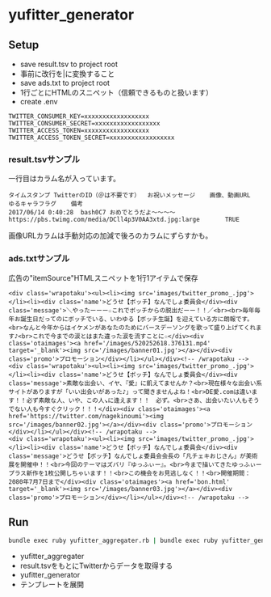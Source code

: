 # yufitter_generator

## Setup

- save result.tsv to project root
 - 事前に改行を|に変換すること
- save ads.txt to project root
 - 1行ごとにHTMLのスニペット（信頼できるものと扱います）
- create .env

```
TWITTER_CONSUMER_KEY=xxxxxxxxxxxxxxxxxx
TWITTER_CONSUMER_SECRET=xxxxxxxxxxxxxxxxxx
TWITTER_ACCESS_TOKEN=xxxxxxxxxxxxxxxxxx
TWITTER_ACCESS_TOKEN_SECRET=xxxxxxxxxxxxxxxxxx
```

### result.tsvサンプル

一行目はカラム名が入っています。

```
タイムスタンプ	TwitterのID（＠は不要です）	お祝いメッセージ	画像、動画URL		ゆるキャラフラグ	備考
2017/06/14 0:40:28	bash0C7	おめでとうだよ〜〜〜〜	https://pbs.twimg.com/media/DCll4p3V0AA3xtd.jpg:large		TRUE	
```

画像URLカラムは手動対応の加減で後ろのカラムにずらすかも。

### ads.txtサンプル

広告の"itemSource"HTMLスニペットを1行1アイテムで保存

```
<div class='wrapotaku'><ul><li><img src='images/twitter_promo_.jpg'></li><li><div class='name'>どうせ【ボッチ】なんでしょ委員会</div><div class='message'>＼やったーーー☆これでボッチからの脱出だーー！！／<br><br>毎年毎年お誕生日だってのにボッチでいる、いわゆる【ボッチ生誕】を迎えている方に朗報です。<br>なんと今年からはイケメンがあなたのためにバースデーソングを歌って盛り上げてくれます♪<br>これで今までの涙とはまた違った涙を流すことに☆</div><div class='otaimages'><a href='/images/520252618.376131.mp4' target='_blank'><img src='/images/banner01.jpg'></a></div><div class='promo'>プロモーション</div></li></ul></div><!-- /wrapotaku -->
<div class='wrapotaku'><ul><li><img src='images/twitter_promo_.jpg'></li><li><div class='name'>どうせ【ボッチ】なんでしょ委員会</div><div class='message'>素敵な出会い、イヤ、『愛』に飢えてませんか？<br>現在様々な出会い系サイトがありますが「いい出会いがあった♪」って聞きませんよね！<br>DE愛.comは違います！！必ず素敵な人、いや、この人↘に逢えます！！　必ず。<br>さあ、出会いたい人もそうでない人も今すぐクリック！！！</div><div class='otaimages'><a href='https://twitter.com/nagekinoumi'><img src='/images/banner02.jpg'></a></div><div class='promo'>プロモーション</div></li></ul></div><!-- /wrapotaku -->
<div class='wrapotaku'><ul><li><img src='images/twitter_promo_.jpg'></li><li><div class='name'>どうせ【ボッチ】なんでしょ委員会</div><div class='message'>どうせ【ボッチ】なんでしょ委員会会長の「凡チェキおじさん」が美術展を開催中！！<br>今回のテーマはズバリ『ゆっふぃー』。<br>今まで描いてきたゆっふぃープラス新作を1枚公開しちゃいます！！<br>この機会をお見逃しなく！！<br>開催期間：2080年7月7日まで</div><div class='otaimages'><a href='bon.html' target='_blank'><img src='/images/banner03.jpg'></a></div><div class='promo'>プロモーション</div></li></ul></div><!-- /wrapotaku -->
```

## Run

```sh
bundle exec ruby yufitter_aggregater.rb | bundle exec ruby yufitter_generator.rb
```

- yufitter_aggregater
 - result.tsvをもとにTwitterからデータを取得する
- yufitter_generator
 - テンプレートを展開
 